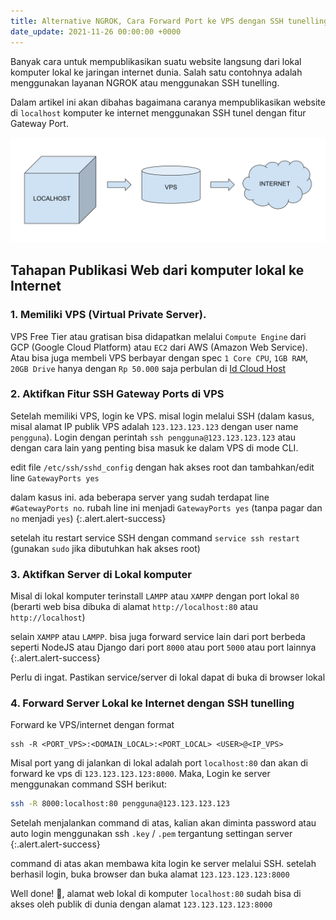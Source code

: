 ```yaml
---
title: Alternative NGROK, Cara Forward Port ke VPS dengan SSH tunelling.
date_update: 2021-11-26 00:00:00 +0000
---
```


Banyak cara untuk mempublikasikan suatu website langsung dari lokal komputer lokal ke jaringan internet dunia.
Salah satu contohnya adalah menggunakan layanan NGROK atau menggunakan SSH tunelling. 

Dalam artikel ini akan dibahas bagaimana caranya mempublikasikan website di `localhost` komputer ke internet menggunakan SSH tunel dengan fitur Gateway Port.

![Gateway Port](media/GatewayPort.svg)

## Tahapan Publikasi Web dari komputer lokal ke Internet

### 1. Memiliki VPS (Virtual Private Server). 
VPS Free Tier atau gratisan bisa didapatkan melalui `Compute Engine` dari GCP (Google Cloud Platform) atau `EC2` dari AWS (Amazon Web Service).
Atau bisa juga membeli VPS berbayar dengan spec `1 Core CPU`, `1GB RAM`, `20GB Drive` hanya dengan `Rp 50.000` saja perbulan di [Id Cloud Host](https://console.idcloudhost.com)

### 2. Aktifkan Fitur SSH Gateway Ports di VPS
Setelah memiliki VPS, login ke VPS. misal login melalui SSH (dalam kasus, misal alamat IP publik VPS adalah `123.123.123.123` dengan user name `pengguna`).
Login dengan perintah `ssh pengguna@123.123.123.123` atau dengan cara lain yang penting bisa masuk ke dalam VPS di mode CLI.

edit file `/etc/ssh/sshd_config` dengan hak akses root dan tambahkan/edit line `GatewayPorts yes` 

dalam kasus ini. ada beberapa server yang sudah terdapat line `#GatewayPorts no`. rubah line ini menjadi `GatewayPorts yes` (tanpa pagar dan `no` menjadi `yes`)
{:.alert.alert-success}

setelah itu restart service SSH dengan command `service ssh restart` (gunakan `sudo` jika dibutuhkan hak akses root)

### 3. Aktifkan Server di Lokal komputer
Misal di lokal komputer terinstall `LAMPP` atau `XAMPP` dengan port lokal `80` (berarti web bisa dibuka di alamat `http://localhost:80` atau `http://localhost`)

selain `XAMPP` atau `LAMPP`. bisa juga forward service lain dari port berbeda seperti NodeJS atau Django dari port `8000` atau port `5000` atau port lainnya
{:.alert.alert-success}

Perlu di ingat. Pastikan service/server di lokal dapat di buka di browser lokal

### 4. Forward Server Lokal ke Internet dengan SSH tunelling
Forward ke VPS/internet dengan format 

```
ssh -R <PORT_VPS>:<DOMAIN_LOCAL>:<PORT_LOCAL> <USER>@<IP_VPS>
```

Misal port yang di jalankan di lokal adalah port `localhost:80` dan akan di forward ke vps di `123.123.123.123:8000`.
Maka, Login ke server menggunakan command SSH berikut:

```sh
ssh -R 8000:localhost:80 pengguna@123.123.123.123
```

Setelah menjalankan command di atas, kalian akan diminta password atau auto login menggunakan ssh `.key` / `.pem` tergantung settingan server 
{:.alert.alert-success}

command di atas akan membawa kita login ke server melalui SSH. 
setelah berhasil login, buka browser dan buka alamat `123.123.123.123:8000`

Well done! 🎯, alamat web lokal di komputer `localhost:80` sudah bisa di akses oleh publik di dunia dengan alamat `123.123.123.123:8000`
